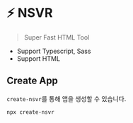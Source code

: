 # ⚡ NSVR

> Super Fast HTML Tool

- Support Typescript, Sass
- Support HTML


## Create App

`create-nsvr`를 통해 앱을 생성할 수 있습니다.

```bash
npx create-nsvr
```

